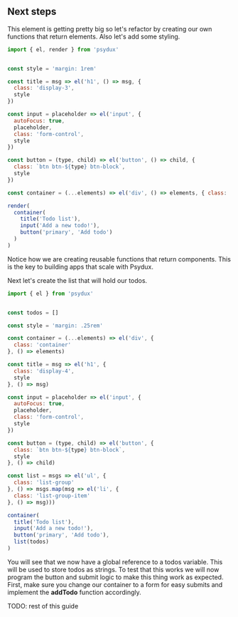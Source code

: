 ## Next steps

This element is getting pretty big so let's refactor by creating our own functions that return elements. Also let's add some styling.


```javascript
import { el, render } from 'psydux'


const style = 'margin: 1rem'

const title = msg => el('h1', () => msg, {
  class: 'display-3',
  style
})

const input = placeholder => el('input', {
  autoFocus: true,
  placeholder,
  class: 'form-control',
  style
})

const button = (type, child) => el('button', () => child, {
  class: `btn btn-${type} btn-block`,
  style
})

const container = (...elements) => el('div', () => elements, { class: 'container' })

render(
  container(
    title('Todo list'),
    input('Add a new todo!'),
    button('primary', 'Add todo')
  )
)
```

Notice how we are creating reusable functions that return components. This is the key to building apps that scale with Psydux.

Next let's create the list that will hold our todos.

```javascript
import { el } from 'psydux'


const todos = []

const style = 'margin: .25rem'

const container = (...elements) => el('div', {
  class: 'container'
}, () => elements)

const title = msg => el('h1', {
  class: 'display-4',
  style
}, () => msg)

const input = placeholder => el('input', {
  autoFocus: true,
  placeholder,
  class: 'form-control',
  style
})

const button = (type, child) => el('button', {
  class: `btn btn-${type} btn-block`,
  style
}, () => child)

const list = msgs => el('ul', {
  class: 'list-group'
}, () => msgs.map(msg => el('li', {
  class: 'list-group-item'
}, () => msg)))

container(
  title('Todo list'),
  input('Add a new todo!'),
  button('primary', 'Add todo'),
  list(todos)
)
```

You will see that we now have a global reference to a todos variable. This will be used to store todos as strings. To test that this works we will now program the button and submit logic to make this thing work as expected. First, make sure you change our container to a form for easy submits and implement the __addTodo__ function accordingly.

TODO: rest of this guide
